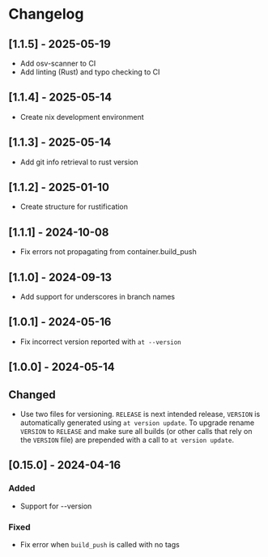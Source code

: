 # Changelog

## [1.1.5] - 2025-05-19
- Add osv-scanner to CI
- Add linting (Rust) and typo checking to CI

## [1.1.4] - 2025-05-14
- Create nix development environment 

## [1.1.3] - 2025-05-14
- Add git info retrieval to rust version

## [1.1.2] - 2025-01-10
- Create structure for rustification

## [1.1.1] - 2024-10-08
- Fix errors not propagating from container.build_push

## [1.1.0] - 2024-09-13
- Add support for underscores in branch names

## [1.0.1] - 2024-05-16
- Fix incorrect version reported with `at --version`

## [1.0.0] - 2024-05-14

## Changed
- Use two files for versioning. `RELEASE` is next intended release, `VERSION`
  is automatically generated using `at version update`. To upgrade rename
  `VERSION` to `RELEASE` and make sure all builds (or other calls that rely on
  the `VERSION` file) are prepended with a call to `at version update`.

## [0.15.0] - 2024-04-16

### Added
- Support for --version

### Fixed
- Fix error when `build_push` is called with no tags
